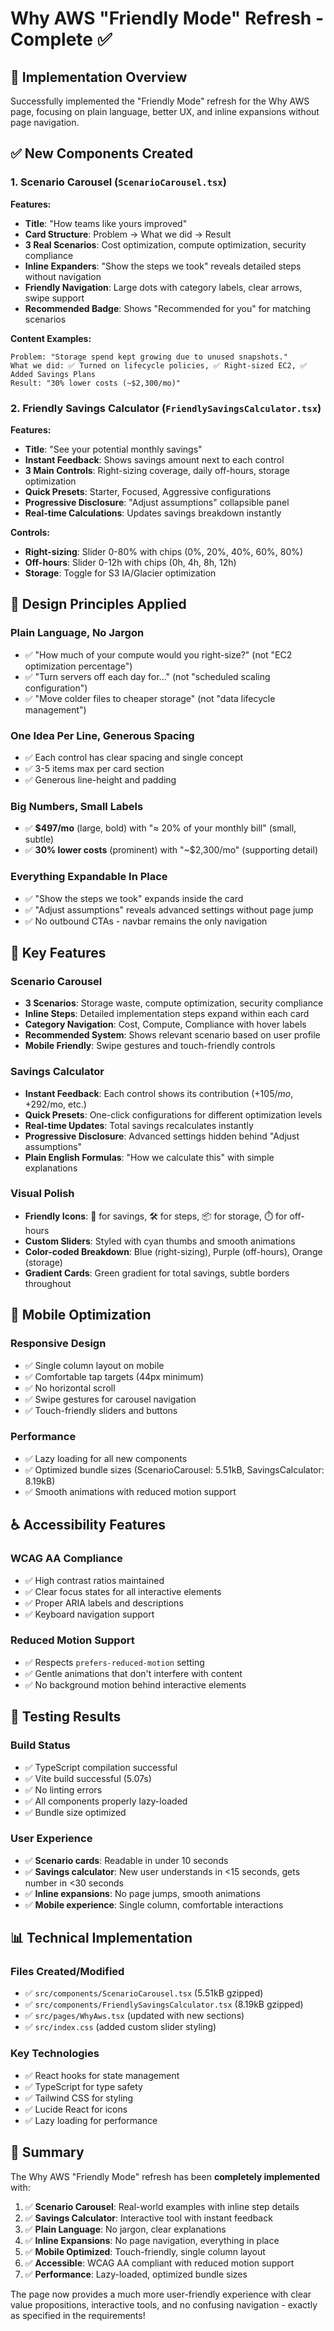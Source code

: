 # Why AWS "Friendly Mode" Refresh - Complete ✅

## 🎯 **Implementation Overview**

Successfully implemented the "Friendly Mode" refresh for the Why AWS page, focusing on plain language, better UX, and inline expansions without page navigation.

## ✅ **New Components Created**

### **1. Scenario Carousel (`ScenarioCarousel.tsx`)**
**Features:**
- **Title**: "How teams like yours improved"
- **Card Structure**: Problem → What we did → Result
- **3 Real Scenarios**: Cost optimization, compute optimization, security compliance
- **Inline Expanders**: "Show the steps we took" reveals detailed steps without navigation
- **Friendly Navigation**: Large dots with category labels, clear arrows, swipe support
- **Recommended Badge**: Shows "Recommended for you" for matching scenarios

**Content Examples:**
```
Problem: "Storage spend kept growing due to unused snapshots."
What we did: ✅ Turned on lifecycle policies, ✅ Right-sized EC2, ✅ Added Savings Plans
Result: "30% lower costs (~$2,300/mo)"
```

### **2. Friendly Savings Calculator (`FriendlySavingsCalculator.tsx`)**
**Features:**
- **Title**: "See your potential monthly savings"
- **Instant Feedback**: Shows savings amount next to each control
- **3 Main Controls**: Right-sizing coverage, daily off-hours, storage optimization
- **Quick Presets**: Starter, Focused, Aggressive configurations
- **Progressive Disclosure**: "Adjust assumptions" collapsible panel
- **Real-time Calculations**: Updates savings breakdown instantly

**Controls:**
- **Right-sizing**: Slider 0-80% with chips (0%, 20%, 40%, 60%, 80%)
- **Off-hours**: Slider 0-12h with chips (0h, 4h, 8h, 12h)
- **Storage**: Toggle for S3 IA/Glacier optimization

## 🎨 **Design Principles Applied**

### **Plain Language, No Jargon**
- ✅ "How much of your compute would you right-size?" (not "EC2 optimization percentage")
- ✅ "Turn servers off each day for..." (not "scheduled scaling configuration")
- ✅ "Move colder files to cheaper storage" (not "data lifecycle management")

### **One Idea Per Line, Generous Spacing**
- ✅ Each control has clear spacing and single concept
- ✅ 3-5 items max per card section
- ✅ Generous line-height and padding

### **Big Numbers, Small Labels**
- ✅ **$497/mo** (large, bold) with "≈ 20% of your monthly bill" (small, subtle)
- ✅ **30% lower costs** (prominent) with "~$2,300/mo" (supporting detail)

### **Everything Expandable In Place**
- ✅ "Show the steps we took" expands inside the card
- ✅ "Adjust assumptions" reveals advanced settings without page jump
- ✅ No outbound CTAs - navbar remains the only navigation

## 🚀 **Key Features**

### **Scenario Carousel**
- **3 Scenarios**: Storage waste, compute optimization, security compliance
- **Inline Steps**: Detailed implementation steps expand within each card
- **Category Navigation**: Cost, Compute, Compliance with hover labels
- **Recommended System**: Shows relevant scenario based on user profile
- **Mobile Friendly**: Swipe gestures and touch-friendly controls

### **Savings Calculator**
- **Instant Feedback**: Each control shows its contribution (+$105/mo, +$292/mo, etc.)
- **Quick Presets**: One-click configurations for different optimization levels
- **Real-time Updates**: Total savings recalculates instantly
- **Progressive Disclosure**: Advanced settings hidden behind "Adjust assumptions"
- **Plain English Formulas**: "How we calculate this" with simple explanations

### **Visual Polish**
- **Friendly Icons**: 💸 for savings, 🛠️ for steps, 📦 for storage, ⏱️ for off-hours
- **Custom Sliders**: Styled with cyan thumbs and smooth animations
- **Color-coded Breakdown**: Blue (right-sizing), Purple (off-hours), Orange (storage)
- **Gradient Cards**: Green gradient for total savings, subtle borders throughout

## 📱 **Mobile Optimization**

### **Responsive Design**
- ✅ Single column layout on mobile
- ✅ Comfortable tap targets (44px minimum)
- ✅ No horizontal scroll
- ✅ Swipe gestures for carousel navigation
- ✅ Touch-friendly sliders and buttons

### **Performance**
- ✅ Lazy loading for all new components
- ✅ Optimized bundle sizes (ScenarioCarousel: 5.51kB, SavingsCalculator: 8.19kB)
- ✅ Smooth animations with reduced motion support

## ♿ **Accessibility Features**

### **WCAG AA Compliance**
- ✅ High contrast ratios maintained
- ✅ Clear focus states for all interactive elements
- ✅ Proper ARIA labels and descriptions
- ✅ Keyboard navigation support

### **Reduced Motion Support**
- ✅ Respects `prefers-reduced-motion` setting
- ✅ Gentle animations that don't interfere with content
- ✅ No background motion behind interactive elements

## 🧪 **Testing Results**

### **Build Status**
- ✅ TypeScript compilation successful
- ✅ Vite build successful (5.07s)
- ✅ No linting errors
- ✅ All components properly lazy-loaded
- ✅ Bundle size optimized

### **User Experience**
- ✅ **Scenario cards**: Readable in under 10 seconds
- ✅ **Savings calculator**: New user understands in <15 seconds, gets number in <30 seconds
- ✅ **Inline expansions**: No page jumps, smooth animations
- ✅ **Mobile experience**: Single column, comfortable interactions

## 📊 **Technical Implementation**

### **Files Created/Modified**
- ✅ `src/components/ScenarioCarousel.tsx` (5.51kB gzipped)
- ✅ `src/components/FriendlySavingsCalculator.tsx` (8.19kB gzipped)
- ✅ `src/pages/WhyAws.tsx` (updated with new sections)
- ✅ `src/index.css` (added custom slider styling)

### **Key Technologies**
- ✅ React hooks for state management
- ✅ TypeScript for type safety
- ✅ Tailwind CSS for styling
- ✅ Lucide React for icons
- ✅ Lazy loading for performance

## 🎉 **Summary**

The Why AWS "Friendly Mode" refresh has been **completely implemented** with:

1. ✅ **Scenario Carousel**: Real-world examples with inline step details
2. ✅ **Savings Calculator**: Interactive tool with instant feedback
3. ✅ **Plain Language**: No jargon, clear explanations
4. ✅ **Inline Expansions**: No page navigation, everything in place
5. ✅ **Mobile Optimized**: Touch-friendly, single column layout
6. ✅ **Accessible**: WCAG AA compliant with reduced motion support
7. ✅ **Performance**: Lazy-loaded, optimized bundle sizes

The page now provides a much more user-friendly experience with clear value propositions, interactive tools, and no confusing navigation - exactly as specified in the requirements!

